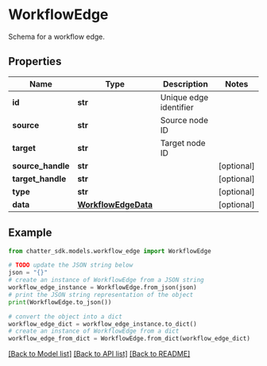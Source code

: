 # WorkflowEdge

Schema for a workflow edge.

## Properties

Name | Type | Description | Notes
------------ | ------------- | ------------- | -------------
**id** | **str** | Unique edge identifier | 
**source** | **str** | Source node ID | 
**target** | **str** | Target node ID | 
**source_handle** | **str** |  | [optional] 
**target_handle** | **str** |  | [optional] 
**type** | **str** |  | [optional] 
**data** | [**WorkflowEdgeData**](WorkflowEdgeData.md) |  | [optional] 

## Example

```python
from chatter_sdk.models.workflow_edge import WorkflowEdge

# TODO update the JSON string below
json = "{}"
# create an instance of WorkflowEdge from a JSON string
workflow_edge_instance = WorkflowEdge.from_json(json)
# print the JSON string representation of the object
print(WorkflowEdge.to_json())

# convert the object into a dict
workflow_edge_dict = workflow_edge_instance.to_dict()
# create an instance of WorkflowEdge from a dict
workflow_edge_from_dict = WorkflowEdge.from_dict(workflow_edge_dict)
```
[[Back to Model list]](../README.md#documentation-for-models) [[Back to API list]](../README.md#documentation-for-api-endpoints) [[Back to README]](../README.md)


